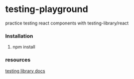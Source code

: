 # testing-playground

practice testing react components with testing-library/react

### Installation
1. npm install

### resources
[testing library docs](https://testing-library.com)
